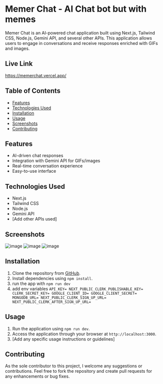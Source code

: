 # Memer Chat - AI Chat bot but with memes

Memer Chat is an AI-powered chat application built using Next.js, Tailwind CSS, Node.js, Gemini API, and several other APIs. This application allows users to engage in conversations and receive responses enriched with GIFs and images.

## Live Link
https://memerchat.vercel.app/


## Table of Contents

- [Features](#features)
- [Technologies Used](#technologies-used)
- [Installation](#installation)
- [Usage](#usage)
- [Screenshots](#screenshots)
- [Contributing](#contributing)


## Features

- AI-driven chat responses
- Integration with Gemini API for GIFs/images
- Real-time conversation experience
- Easy-to-use interface

## Technologies Used

- Next.js
- Tailwind CSS
- Node.js
- Gemini API
- [Add other APIs used]

## Screenshots
![image](https://github.com/rohit-sama/memerchat/assets/112627630/90de1610-ccfc-46e4-95bf-f34a1a328479)
![image](https://github.com/rohit-sama/memerchat/assets/112627630/8d38c9e4-14b6-47bd-8779-263d4ff16cd2)
![image](https://github.com/rohit-sama/memerchat/assets/112627630/8d6aca8f-a507-4252-a841-f3964d5422f0)


## Installation

1. Clone the repository from [GitHub](https://github.com/rohit-sama/memer-chat).
2. Install dependencies using `npm install`.
3. run the app with `npm run dev`
4. add env variables
   `
API_KEY=
NEXT_PUBLIC_CLERK_PUBLISHABLE_KEY=
CLERK_SECRET_KEY=
GOOGLE_CLIENT_ID=
GOOGLE_CLIENT_SECRET=
MONGODB_URL=
NEXT_PUBLIC_CLERK_SIGN_UP_URL=
NEXT_PUBLIC_CLERK_AFTER_SIGN_UP_URL=
   `

## Usage

1. Run the application using `npm run dev`.
2. Access the application through your browser at `http://localhost:3000`.
3. [Add any specific usage instructions or guidelines]

## Contributing

As the sole contributor to this project, I welcome any suggestions or contributions. Feel free to fork the repository and create pull requests for any enhancements or bug fixes.
